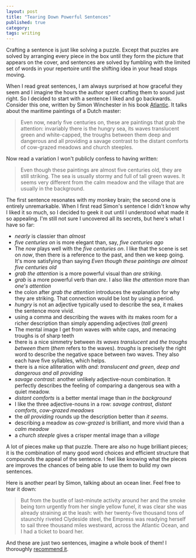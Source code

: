 ```yaml
---
layout: post
title: "Tearing Down Powerful Sentences"
published: true
category:
tags: writing
---
```


Crafting a sentence is just like solving a puzzle. Except that puzzles are solved by arranging every piece in the box until they form the picture that appears on the cover, and sentences are solved by fumbling with the limited set of words in your repertoire until the shifting idea in your head stops moving.

When I read great sentences, I am always surprised at how graceful they seem and I imagine the hours the author spent crafting them to sound just right. So I decided to start with a sentence I liked and go backwards. Consider this one, written by Simon Winchester in his book [Atlantic](http://www.amazon.com/Atlantic-Battles-Discoveries-Titanic-Million/dp/0061702625/ref=sr_1_1?s=books&ie=UTF8&qid=1378866077&sr=1-1&keywords=simon+winchester+atlantic). It talks about the maritime paintings of a Dutch master:

> Even now, nearly five centuries on, these are paintings that grab the attention: invariably there is the hungry sea, its waves translucent green and white-capped, the troughs between them deep and dangerous and all providing a savage contrast to the distant comforts of cow-grazed meadows and church steeples.

Now read a variation I won't publicly confess to having written:

> Even though these paintings are almost five centuries old, they are still striking. The sea is usually stormy and full of tall green waves. It seems very different from the calm meadow and the village that are usually in the background.

<!--excerpt-->

The first sentence resonates with my monkey brain; the second one is entirely unremarkable. When I first read Simon's sentence I didn't know why I liked it so much, so I decided to geek it out until I understood what made it so appealing. I'm still not sure I uncovered all its secrets, but here's what I have so far:

* *nearly* is classier than *almost*
* *five centuries on* is more elegant than, say, *five centuries ago*
* The *now* plays well with the *five centuries on*. I like that the scene is set on *now*, then there is a reference to the past, and then we keep going. It's more satisfying than saying *Even though these paintings are almost five centuries old*
* *grab the attention* is a more powerful visual than *are striking*.
* *grab* is a more powerful verb than *are*. I also like *the attention* more than *one's attention*
* the colon after *grab the attention* introduces the explanation for why they are striking. That connection would be lost by using a period.
* *hungry* is not an adjective typically used to describe the sea, it makes the sentence more vivid.
* using a comma and describing the waves with *its* makes room for a richer description than simply appending adjectives (*tall green*)
* The mental image I get from waves with white caps, and menacing troughs is of sharp teeth
* there is a nice simmetry between *its waves translucent* and *the troughs between them* (*them* refers to the waves). *troughs* is precisely the right word to describe the negative space between two waves. They also each have five syllables, which helps.
* there is a nice alliteration with *and*: *translucent and green*, *deep and dangerous and all providing*
* *savage contrast*: another unlikely adjective-noun combination. It perfectly describes the feeling of comparing a dangerous sea with a quiet meadow.
* *distant comforts* is a better mental image than *in the background*
* I like the three adjective-nouns in a row: *savage contrast*, *distant comforts*, *cow-grazed meadows*
* the *all providing* rounds up the description better than *it seems*.
* describing a meadow as *cow-grazed* is brilliant, and more vivid than a *calm meadow*
* a *church steeple* gives a crisper mental image than a *village*

A lot of pieces make up that puzzle. There are also no huge brilliant pieces; it is the combination of many good word choices and efficient structure that compounds the appeal of the sentence. I feel like knowing what the pieces are improves the chances of being able to use them to build my own sentences.

Here is another pearl by Simon, talking about an ocean liner. Feel free to tear it down:

> But from the bustle of last-minute activity around her and the smoke being torn urgently from her single yellow funel, it was clear she was already straining at the leash: with her twenty-five thousand tons of staunchly riveted Clydeside steel, the Empress was readying herself to sail three thousand miles westward, across the Atlantic Ocean, and I had a ticket to board her.

And these are just two sentences, imagine a whole book of them! I thoroughly [recommend it](http://www.amazon.com/Atlantic-Battles-Discoveries-Titanic-Million/dp/0061702625/ref=sr_1_1?s=books&ie=UTF8&qid=1378866077&sr=1-1&keywords=simon+winchester+atlantic).
